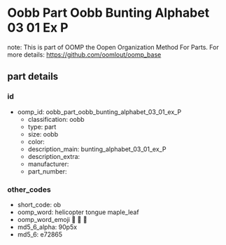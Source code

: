 # Oobb Part Oobb Bunting Alphabet 03 01 Ex P  

note: This is part of OOMP the Oopen Organization Method For Parts. For more details: https://github.com/oomlout/oomp_base

##  part details





### id
* oomp_id: oobb_part_oobb_bunting_alphabet_03_01_ex_P
  * classification: oobb
  * type: part
  * size: oobb
  * color: 
  * description_main: bunting_alphabet_03_01_ex_P
  * description_extra: 
  * manufacturer: 
  * part_number: 

### other_codes
* short_code: ob
* oomp_word: helicopter tongue maple_leaf
* oomp_word_emoji :helicopter: :tongue: :maple_leaf:
* md5_6_alpha: 90p5x
* md5_6: e72865